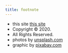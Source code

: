 ```yaml
---
title: footnote
---
```




* this site [this site](https://github.com/greglobinski/gatsby-starter-hero-blog)
* Copyright © 2020. 
* All Rights Reserved. 
* photos by [unsplash.com](https://unsplash.com)
* graphic by [pixabay.com](https://pixabay.com)
